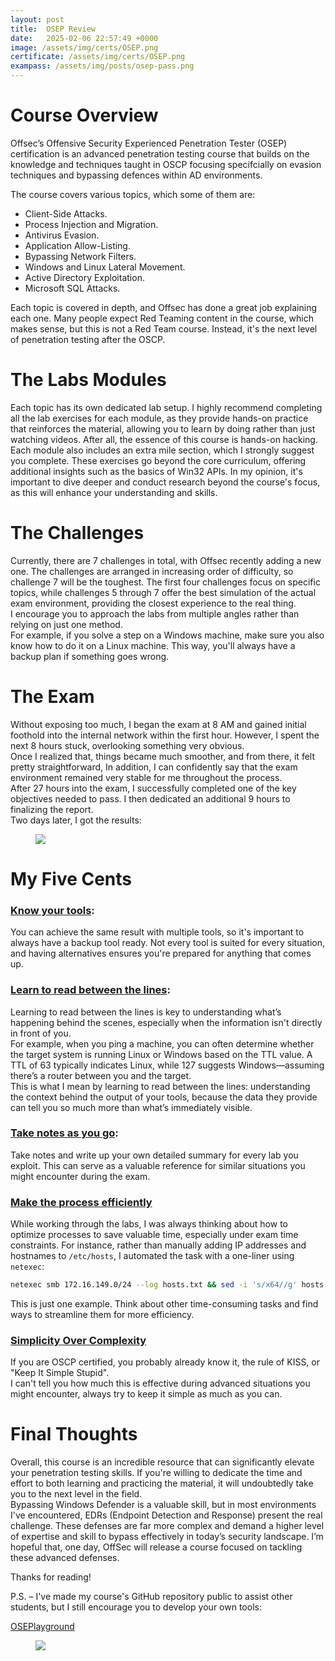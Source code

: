 ```yaml
---
layout: post
title:  OSEP Review
date:   2025-02-06 22:57:49 +0000
image: /assets/img/certs/OSEP.png
certificate: /assets/img/certs/OSEP.png
exampass: /assets/img/posts/osep-pass.png
---
```


# Course Overview

Offsec’s Offensive Security Experienced Penetration Tester (OSEP) certification is an advanced penetration testing course that builds on the knowledge and techniques taught in OSCP focusing specifcially on evasion techniques and bypassing defences within AD environments.

The course covers various topics, which some of them are:

- Client-Side Attacks.
- Process Injection and Migration.
- Antivirus Evasion.
- Application Allow-Listing.
- Bypassing Network Filters.
- Windows and Linux Lateral Movement.
- Active Directory Exploitation.
- Microsoft SQL Attacks.

Each topic is covered in depth, and Offsec has done a great job explaining each one.
Many people expect Red Teaming content in the course, which makes sense, but this is not a Red Team course. Instead, it's the next level of penetration testing after the OSCP.

# The Labs Modules

Each topic has its own dedicated lab setup. I highly recommend completing all the lab exercises for each module, as they provide hands-on practice that reinforces the material, allowing you to learn by doing rather than just watching videos. After all, the essence of this course is hands-on hacking.<br>
Each module also includes an extra mile section, which I strongly suggest you complete. These exercises go beyond the core curriculum, offering additional insights such as the basics of Win32 APIs. In my opinion, it's important to dive deeper and conduct research beyond the course's focus, as this will enhance your understanding and skills.

# The Challenges

Currently, there are 7 challenges in total, with Offsec recently adding a new one. The challenges are arranged in increasing order of difficulty, so challenge 7 will be the toughest. The first four challenges focus on specific topics, while challenges 5 through 7 offer the best simulation of the actual exam environment, providing the closest experience to the real thing.<br>
I encourage you to approach the labs from multiple angles rather than relying on just one method.<br>For example, if you solve a step on a Windows machine, make sure you also know how to do it on a Linux machine. This way, you'll always have a backup plan if something goes wrong.

# The Exam

Without exposing too much, I began the exam at 8 AM and gained initial foothold into the internal network within the first hour. However, I spent the next 8 hours stuck, overlooking something very obvious.<br>Once I realized that, things became much smoother, and from there, it felt pretty straightforward, In addition, I can confidently say that the exam environment remained very stable for me throughout the process.<br>
After 27 hours into the exam, I successfully completed one of the key objectives needed to pass. I then dedicated an additional 9 hours to finalizing the report.<br>
Two days later, I got the results:

<figure>
<img src="{{ page.exampass }}">
</figure>

# My Five Cents

### <u>Know your tools</u>:

You can achieve the same result with multiple tools, so it's important to always have a backup tool ready. Not every tool is suited for every situation, and having alternatives ensures you're prepared for anything that comes up.

### <u>Learn to read between the lines</u>:

Learning to read between the lines is key to understanding what’s happening behind the scenes, especially when the information isn't directly in front of you.<br>For example, when you ping a machine, you can often determine whether the target system is running Linux or Windows based on the TTL value. A TTL of 63 typically indicates Linux, while 127 suggests Windows—assuming there’s a router between you and the target.<br>
This is what I mean by learning to read between the lines: understanding the context behind the output of your tools, because the data they provide can tell you so much more than what’s immediately visible.

### <u>Take notes as you go</u>:

Take notes and write up your own detailed summary for every lab you exploit. This can serve as a valuable reference for similar situations you might encounter during the exam.

### <u>Make the process efficiently</u>

While working through the labs, I was always thinking about how to optimize processes to save valuable time, especially under exam time constraints. For instance, rather than manually adding IP addresses and hostnames to `/etc/hosts`, I automated the task with a one-liner using `netexec`:

```bash
netexec smb 172.16.149.0/24 --log hosts.txt && sed -i 's/x64//g' hosts.txt && cat hosts.txt | awk '{print $9,$11,$11"."$21}' | sed 's/(domain://g' | sed 's/)//g' | uniq | sort -u | tr '[:upper:]' '[:lower:]' | sudo tee -a /etc/hosts
```

This is just one example. Think about other time-consuming tasks and find ways to streamline them for more efficiency.

### <u>Simplicity Over Complexity</u>

If you are OSCP certified, you probably already know it, the rule of KISS, or "Keep It Simple Stupid".<br>
I can't tell you how much this is effective during advanced situations you might encounter, always try to keep it simple as much as you can.

# Final Thoughts

Overall, this course is an incredible resource that can significantly elevate your penetration testing skills. If you're willing to dedicate the time and effort to both learning and practicing the material, it will undoubtedly take you to the next level in the field.<br>
Bypassing Windows Defender is a valuable skill, but in most environments I've encountered, EDRs (Endpoint Detection and Response) present the real challenge. These defenses are far more complex and demand a higher level of expertise and skill to bypass effectively in today’s security landscape. I’m hopeful that, one day, OffSec will release a course focused on tackling these advanced defenses.

Thanks for reading!

P.S. – I've made my course's GitHub repository public to assist other students, but I still encourage you to develop your own tools:

[OSEPlayground][OSEP-github]

<figure>
<img src="{{ page.certificate }}">
</figure>

[OSEP-github]: https://github.com/Extravenger/OSEPlayground

